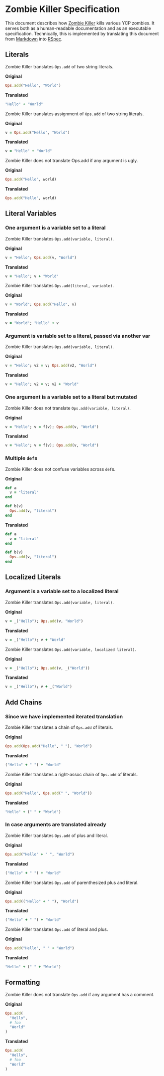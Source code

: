 Zombie Killer Specification
===========================

This document describes how [Zombie
Killer](https://github.com/yast/zombie-killer) kills various YCP zombies. It
serves both as a human-readable documentation and as an executable
specification. Technically, this is implemented by translating this document
from [Markdown](http://daringfireball.net/projects/markdown/) into
[RSpec](http://rspec.info/).

Literals
--------

Zombie Killer translates `Ops.add` of two string literals.

**Original**

```ruby
Ops.add("Hello", "World")
```

**Translated**

```ruby
"Hello" + "World"
```

Zombie Killer translates assignment of `Ops.add` of two string literals.

**Original**

```ruby
v = Ops.add("Hello", "World")
```

**Translated**

```ruby
v = "Hello" + "World"
```

Zombie Killer does not translate Ops.add if any argument is ugly.

**Original**

```ruby
Ops.add("Hello", world)
```

**Translated**

```ruby
Ops.add("Hello", world)
```

Literal Variables
-----------------

### One argument is a variable set to a literal

Zombie Killer translates `Ops.add(variable, literal)`.

**Original**

```ruby
v = "Hello"; Ops.add(v, "World")
```

**Translated**

```ruby
v = "Hello"; v + "World"
```

Zombie Killer translates `Ops.add(literal, variable)`.

**Original**

```ruby
v = "World"; Ops.add("Hello", v)
```

**Translated**

```ruby
v = "World"; "Hello" + v
```

### Argument is variable set to a literal, passed via another var

Zombie Killer translates `Ops.add(variable, literal)`.

**Original**

```ruby
v = "Hello"; v2 = v; Ops.add(v2, "World")
```

**Translated**

```ruby
v = "Hello"; v2 = v; v2 + "World"
```

### One argument is a variable set to a literal but mutated

Zombie Killer does not translate `Ops.add(variable, literal)`.

**Original**

```ruby
v = "Hello"; v = f(v); Ops.add(v, "World")
```

**Translated**

```ruby
v = "Hello"; v = f(v); Ops.add(v, "World")
```

### Multiple `def`s

Zombie Killer does not confuse variables across `def`s.

**Original**

```ruby
def a
  v = "literal"
end

def b(v)
  Ops.add(v, "literal")
end
```

**Translated**

```ruby
def a
  v = "literal"
end

def b(v)
  Ops.add(v, "literal")
end
```

Localized Literals
------------------

### Argument is a variable set to a localized literal

Zombie Killer translates `Ops.add(variable, literal)`.

**Original**

```ruby
v = _("Hello"); Ops.add(v, "World")
```

**Translated**

```ruby
v = _("Hello"); v + "World"
```

Zombie Killer translates `Ops.add(variable, localized literal)`.

**Original**

```ruby
v = _("Hello"); Ops.add(v, _("World"))
```

**Translated**

```ruby
v = _("Hello"); v + _("World")
```

Add Chains
----------

### Since we have implemented iterated translation

Zombie Killer translates a chain of `Ops.add` of literals.

**Original**

```ruby
Ops.add(Ops.add("Hello", " "), "World")
```

**Translated**

```ruby
("Hello" + " ") + "World"
```
Zombie Killer translates a right-assoc chain of `Ops.add` of literals.

**Original**

```ruby
Ops.add("Hello", Ops.add(" ", "World"))
```

**Translated**

```ruby
"Hello" + (" " + "World")
```
### In case arguments are translated already

Zombie Killer translates `Ops.add` of plus and literal.

**Original**

```ruby
Ops.add("Hello" + " ", "World")
```

**Translated**

```ruby
("Hello" + " ") + "World"
```

Zombie Killer translates `Ops.add` of parenthesized plus and literal.

**Original**

```ruby
Ops.add(("Hello" + " "), "World")
```

**Translated**

```ruby
("Hello" + " ") + "World"
```

Zombie Killer translates `Ops.add` of literal and plus.

**Original**

```ruby
Ops.add("Hello", " " + "World")
```

**Translated**

```ruby
"Hello" + (" " + "World")
```

Formatting
----------

Zombie Killer does not translate `Ops.add` if any argument has a comment.

**Original**

```ruby
Ops.add(
  "Hello",
  # foo
  "World"
)
```

**Translated**

```ruby
Ops.add(
  "Hello",
  # foo
  "World"
)
```
